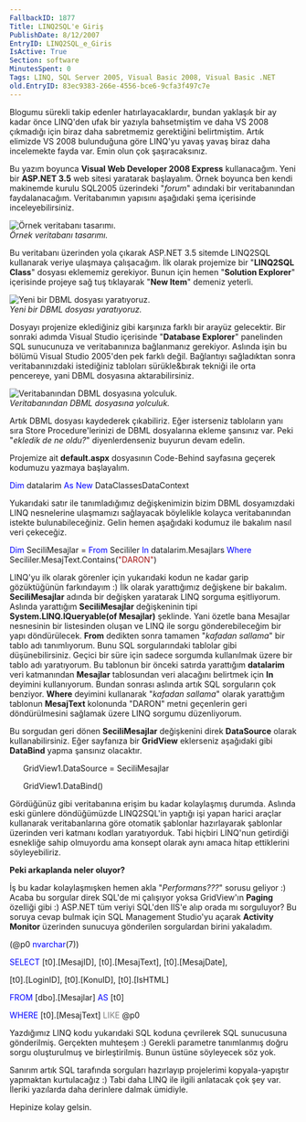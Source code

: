 ```yaml
---
FallbackID: 1877
Title: LINQ2SQL'e Giriş
PublishDate: 8/12/2007
EntryID: LINQ2SQL_e_Giris
IsActive: True
Section: software
MinutesSpent: 0
Tags: LINQ, SQL Server 2005, Visual Basic 2008, Visual Basic .NET
old.EntryID: 83ec9383-266e-4556-bce6-9cfa3f497c7e
---
```

Blogumu sürekli takip edenler hatırlayacaklardır, bundan yaklaşık bir ay
kadar önce LINQ'den ufak bir yazıyla bahsetmiştim ve daha VS 2008
çıkmadığı için biraz daha sabretmemiz gerektiğini belirtmiştim. Artık
elimizde VS 2008 bulunduğuna göre LINQ'yu yavaş yavaş biraz daha
incelemekte fayda var. Emin olun çok şaşıracaksınız.

Bu yazım boyunca **Visual Web Developer 2008 Express** kullanacağım.
Yeni bir **ASP.NET 3.5** web sitesi yaratarak başlayalım. Örnek boyunca
ben kendi makinemde kurulu SQL2005 üzerindeki "*forum*" adındaki bir
veritabanından faydalanacağım. Veritabanımın yapısını aşağıdaki şema
içerisinde inceleyebilirsiniz.

![Örnek veritabanı
tasarımı.](http://cdn.daron.yondem.com/assets/1877/07122007_1.png)\
*Örnek veritabanı tasarımı.*

Bu veritabanı üzerinden yola çıkarak ASP.NET 3.5 sitemde LINQ2SQL
kullanarak veriye ulaşmaya çalışacağım. İlk olarak projemize bir
"**LINQ2SQL Class**" dosyası eklememiz gerekiyor. Bunun için hemen
"**Solution Explorer**" içerisinde projeye sağ tuş tıklayarak "**New
Item**" demeniz yeterli.

![Yeni bir DBML dosyası
yaratıyoruz.](http://cdn.daron.yondem.com/assets/1877/07122007_2.png)\
*Yeni bir DBML dosyası yaratıyoruz.*

Dosyayı projenize eklediğiniz gibi karşınıza farklı bir arayüz
gelecektir. Bir sonraki adımda Visual Studio içerisinde "**Database
Explorer**" panelinden SQL sunucunuza ve veritabanınıza bağlanmanız
gerekiyor. Aslında işin bu bölümü Visual Studio 2005'den pek farklı
değil. Bağlantıyı sağladıktan sonra veritabanınızdaki istediğiniz
tabloları sürükle&bırak tekniği ile orta pencereye, yani DBML dosyasına
aktarabilirsiniz.

![Veritabanından DBML dosyasına
yolculuk.](http://cdn.daron.yondem.com/assets/1877/07122007_3.png)\
*Veritabanından DBML dosyasına yolculuk.*

Artık DBML dosyası kaydederek çıkabiliriz. Eğer isterseniz tabloların
yanı sıra Store Procedure'lerinizi de DBML dosyalarına ekleme şansınız
var. Peki "*ekledik de ne oldu?*" diyenlerdenseniz buyurun devam edelin.

Projemize ait **default.aspx** dosyasının Code-Behind sayfasına geçerek
kodumuzu yazmaya başlayalım.

<span style="color: blue;">Dim</span> datalarim <span
style="color: blue;">As</span> <span style="color: blue;">New</span>
DataClassesDataContext

Yukarıdaki satır ile tanımladığımız değişkenimizin bizim DBML
dosyamızdaki LINQ nesnelerine ulaşmamızı sağlayacak böylelikle kolayca
veritabanından istekte bulunabileceğiniz. Gelin hemen aşağıdaki kodumuz
ile bakalım nasıl veri çekeceğiz.

<span style="color: blue;">Dim</span> SeciliMesajlar = <span
style="color: blue;">From</span> Secililer <span
style="color: blue;">In</span> datalarim.Mesajlars <span
style="color: blue;">Where</span> Secililer.MesajText.Contains(<span
style="color: #a31515;">"DARON"</span>)

LINQ'yu ilk olarak görenler için yukarıdaki kodun ne kadar garip
gözüktüğünün farkındayım :) İlk olarak yarattığımız değişkene bir
bakalım. **SeciliMesajlar** adında bir değişken yaratarak LINQ sorguma
eşitliyorum. Aslında yarattığım **SeciliMesajlar** değişkeninin tipi
**System.LINQ.IQueryable(of Mesajlar)** şeklinde. Yani özetle bana
Mesajlar nesnesinin bir listesinden oluşan ve LINQ ile sorgu
gönderebileceğim bir yapı döndürülecek. **From** dedikten sonra tamamen
"*kafadan sallama*" bir tablo adı tanımlıyorum. Bunu SQL sorgularındaki
tablolar gibi düşünebilirsiniz. Geçici bir süre için sadece sorgumda
kullanılmak üzere bir tablo adı yaratıyorum. Bu tablonun bir önceki
satırda yarattığım **datalarim** veri katmanından **Mesajlar**
tablosundan veri alacağını belirtmek için **In** deyimini kullanıyorum.
Bundan sonrası aslında artık SQL sorguların çok benziyor. **Where**
deyimini kullanarak "*kafadan sallama*" olarak yarattığım tablonun
**MesajText** kolonunda "DARON" metni geçenlerin geri döndürülmesini
sağlamak üzere LINQ sorgumu düzenliyorum.

Bu sorgudan geri dönen **SeciliMesajlar** değişkenini direk
**DataSource** olarak kullanabilirsiniz. Eğer sayfanıza bir **GridView**
eklerseniz aşağıdaki gibi **DataBind** yapma şansınız olacaktır.

      GridView1.DataSource = SeciliMesajlar

      GridView1.DataBind()

Gördüğünüz gibi veritabanına erişim bu kadar kolaylaşmış durumda.
Aslında eski günlere döndüğümüzde LINQ2SQL'in yaptığı işi yapan harici
araçlar kullanarak veritabanlarına göre otomatik şablonlar hazırlayarak
şablonlar üzerinden veri katmanı kodları yaratıyorduk. Tabi hiçbiri
LINQ'nun getirdiği esnekliğe sahip olmuyordu ama konsept olarak aynı
amaca hitap ettiklerini söyleyebiliriz.

**Peki arkaplanda neler oluyor?**

İş bu kadar kolaylaşmışken hemen akla "*Performans???*" sorusu geliyor
:) Acaba bu sorgular direk SQL'de mi çalışıyor yoksa GridView'ın
**Paging** özelliği gibi :) ASP.NET tüm veriyi SQL'den IIS'e alıp orada
mı sorguluyor? Bu soruya cevap bulmak için SQL Management Studio'yu
açarak **Activity Monitor** üzerinden sunucuya gönderilen sorgulardan
birini yakaladım.

(@p0 <span style="color: blue;">nvarchar</span>(7))

<span style="color: blue;">SELECT</span> [t0].[MesajID],
[t0].[MesajText], [t0].[MesajDate],

[t0].[LoginID], [t0].[KonuID], [t0].[IsHTML]

<span style="color: blue;">FROM</span> [dbo].[Mesajlar] <span
style="color: blue;">AS</span> [t0]

<span style="color: blue;">WHERE</span> [t0].[MesajText] <span
style="color: gray;">LIKE</span> @p0

Yazdığımız LINQ kodu yukarıdaki SQL koduna çevrilerek SQL sunucusuna
gönderilmiş. Gerçekten muhteşem :) Gerekli parametre tanımlanmış doğru
sorgu oluşturulmuş ve birleştirilmiş. Bunun üstüne söyleyecek söz yok.

Sanırım artık SQL tarafında sorguları hazırlayıp projelerimi
kopyala-yapıştır yapmaktan kurtulacağız :) Tabi daha LINQ ile ilgili
anlatacak çok şey var. İleriki yazılarda daha derinlere dalmak ümidiyle.

Hepinize kolay gelsin.


